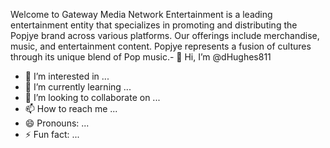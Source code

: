 Welcome to Gateway Media Network Entertainment is a leading entertainment entity that specializes in promoting and distributing the Popjye brand across various platforms. Our offerings include merchandise, music, and entertainment content. Popjye represents a fusion of cultures through its unique blend of Pop music.- 👋 Hi, I’m @dHughes811
- 👀 I’m interested in ...
- 🌱 I’m currently learning ...
- 💞️ I’m looking to collaborate on ...
- 📫 How to reach me ...
- 😄 Pronouns: ...
- ⚡ Fun fact: ...

<!---
dHughes811/dHughes811 is a ✨ special ✨ repository because its `README.md` (this file) appears on your GitHub profile.
You can click the Preview link to take a look at your changes.
--->
